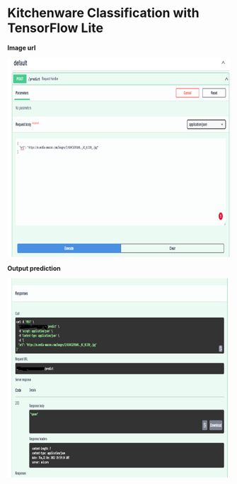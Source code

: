 # Kitchenware Classification with TensorFlow Lite


**Image url**

<img src="./images/screenshot1.png" width=900 height=450/>


**Output prediction**

<img src="./images/screenshot2.png" width=900 height=450/>